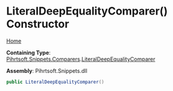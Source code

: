 # LiteralDeepEqualityComparer\(\) Constructor

[Home](../../../../../README.md)

**Containing Type**: [Pihrtsoft.Snippets.Comparers](../../README.md)\.[LiteralDeepEqualityComparer](../README.md)

**Assembly**: Pihrtsoft\.Snippets\.dll

```csharp
public LiteralDeepEqualityComparer()
```

